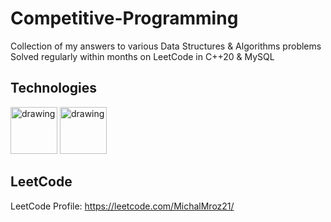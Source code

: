 # Competitive-Programming

Collection of my answers to various Data Structures & Algorithms problems\
Solved regularly within months on LeetCode in C++20 & MySQL

## Technologies
<img src="https://github.com/user-attachments/assets/b8d54108-bfae-48b7-b65d-ae11be0e650a" alt="drawing" width="75"/>
<img src="https://github.com/user-attachments/assets/a41c0de8-4cdd-4ed8-b038-ee6448b85088" alt="drawing" width="75"/>

## LeetCode
LeetCode Profile: https://leetcode.com/MichalMroz21/

